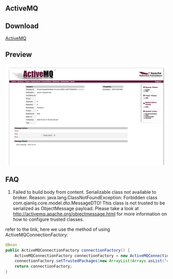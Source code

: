 ## ActiveMQ

## Download

[ActiveMQ](http://activemq.apache.org/download-archives.html)

## Preview

![ActiveMQ Client](../screenshots/ActiveMQ%20Client.png)

## FAQ

1. Failed to build body from content. Serializable class not available to broker. Reason: java.lang.ClassNotFoundException: Forbidden class com.qianlq.core.model.dto.MessageDTO! This class is not trusted to be serialized as ObjectMessage payload. Please take a look at http://activemq.apache.org/objectmessage.html for more information on how to configure trusted classes.

refer to the link, here we use the method of using ActiveMQConnectionFactory:

```java
@Bean
public ActiveMQConnectionFactory connectionFactory() {
    ActiveMQConnectionFactory connectionFactory = new ActiveMQConnectionFactory(user, password, brokerUrl);
    connectionFactory.setTrustedPackages(new ArrayList(Arrays.asList("com.qianlq.core.model.dto")));
    return connectionFactory;
}
```